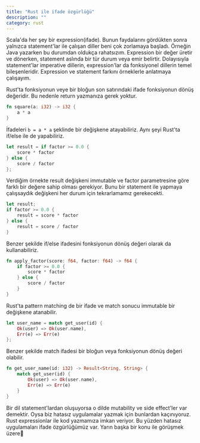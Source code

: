 ```yaml
---
title: "Rust ile ifade özgürlüğü"
description: ""
category: rust
---
```

Scala'da her şey bir expression(ifade). Bunun faydalarını gördükten sonra yalnızca statement'lar ile çalışan diller beni çok zorlamaya başladı. Örneğin Java yazarken bu durumdan oldukça rahatsızım. Expression bir değer üretir ve dönerken, statement aslında bir tür durum veya emir belirtir. Dolayısıyla statement'lar imperative dillerin, expression'lar da fonksiyonel dillerin temel bileşenleridir. Expression ve statement farkını örneklerle anlatmaya çalışayım.

Rust'ta fonksiyonun veye bir bloğun son satırındaki ifade fonksiyonun dönüş değeridir. Bu nedenle return yazmanıza gerek yoktur.

```rust
fn square(a: i32) -> i32 {
    a * a
}
```

İfadeleri `b = a * a` şeklinde bir değişkene atayabiliriz. Aynı şeyi Rust'ta if/else ile de yapabiliriz.

```rust
let result = if factor >= 0.0 {
    score * factor
} else {
    score / factor
};
```

Verdiğim örnekte result değişkeni immutable ve factor parametresine göre farklı bir değere sahip olması gerekiyor. Bunu bir statement ile yapmaya çalışsaydık değişkeni her durum için tekrarlamamız gerekecekti.

```rust
let result;
if factor >= 0.0 {
    result = score * factor
} else {
    result = score / factor
}
```

Benzer şekilde if/else ifadesini fonksiyonun dönüş değeri olarak da kullanabiliriz.

```rust
fn apply_factor(score: f64, factor: f64) -> f64 {
    if factor >= 0.0 {
        score * factor
    } else {
        score / factor
    }
}
```

Rust'ta pattern matching de bir ifade ve match sonucu immutable bir değişkene atanabilir.

```rust
let user_name = match get_user(id) {
    Ok(user) => Ok(user.name),
    Err(e) => Err(e)
};
```

Benzer şekilde match ifadesi bir bloğun veya fonksiyonun dönüş değeri olabilir.

```rust
fn get_user_name(id: i32) -> Result<String, String> {
    match get_user(id) {
        Ok(user) => Ok(user.name),
        Err(e) => Err(e)
    }
}
```

Bir dil statement'lardan oluşuyorsa o dilde mutability ve side effect'ler var demektir. Oysa biz hatasız uygulamalar yazmak için bunlardan kaçınıyoruz. Rust expressionlar ile kod yazmamıza imkan veriyor. Bu yüzden hatasız uygulamaları ifade özgürlüğümüz var. Yarın başka bir konu ile görüşmek üzere👋


